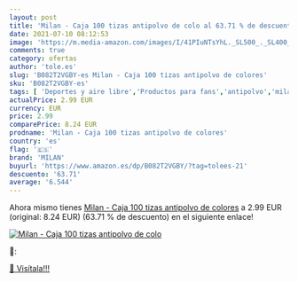 ```yaml
---
layout: post
title: 'Milan - Caja 100 tizas antipolvo de colo al 63.71 % de descuento'
date: 2021-07-10 08:12:53
image: 'https://m.media-amazon.com/images/I/41PIuNTsYhL._SL500_._SL400_.jpg'
comments: true
category: ofertas
author: 'tole.es'
slug: 'B082T2VGBY-es Milan - Caja 100 tizas antipolvo de colores'
sku: 'B082T2VGBY-es'
tags: [ 'Deportes y aire libre','Productos para fans','antipolvo','milan','tizas', ]
actualPrice: 2.99 EUR
currency: EUR
price: 2.99
comparePrice: 8.24 EUR
prodname: 'Milan - Caja 100 tizas antipolvo de colores'
country: 'es'
flag: '🇪🇸'
brand: 'MILAN'
buyurl: 'https://www.amazon.es/dp/B082T2VGBY/?tag=tolees-21'
descuento: '63.71'
average: '6.544'
---
```


Ahora mismo tienes [Milan - Caja 100 tizas antipolvo de colores](https://www.amazon.es/dp/B082T2VGBY/?tag=tolees-21) a 2.99 EUR (original: 8.24 EUR) (63.71 %  de descuento) en el siguiente enlace!

[![Milan - Caja 100 tizas antipolvo de colo](https://m.media-amazon.com/images/I/41PIuNTsYhL._SL500_._SL400_.jpg)](https://www.amazon.es/dp/B082T2VGBY/?tag=tolees-21)

🔎:


[🛒 Visítala!!!](https://www.amazon.es/dp/B082T2VGBY/?tag=tolees-21)
